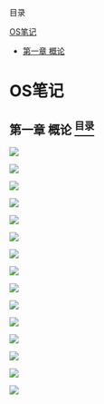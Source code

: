 <a name='content'>目录</a>

[OS笔记](#title)
- [第一章 概论](#chapter1)





<h1 name='title'>OS笔记</h1>

<a name='chapter1'><h2>第一章 概论 [<sup>目录</sup>](#content)</h2></a>

![](./picture/OS-01.jpg)

![](./picture/OS-02.jpg)

![](./picture/OS-03.jpg)

![](./picture/OS-04.jpg)

![](./picture/OS-05.jpg)

![](./picture/OS-06.jpg)

![](./picture/OS-07.jpg)

![](./picture/OS-08.jpg)

![](./picture/OS-09.jpg)

![](./picture/OS-10.jpg)

![](./picture/OS-11.jpg)

![](./picture/OS-12.jpg)

![](./picture/OS-13.jpg)

![](./picture/OS-14.jpg)

![](./picture/OS-15.jpg)

